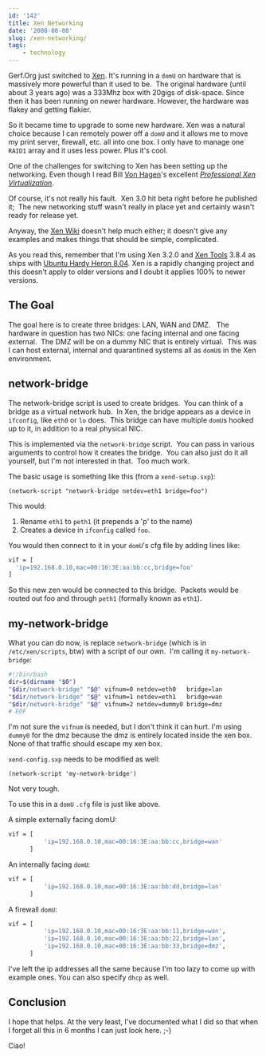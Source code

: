 ```yaml
---
id: '142'
title: Xen Networking
date: '2008-08-08'
slug: /xen-networking/
tags:
    - technology
---
```


Gerf.Org just switched to [Xen](http://www.xen.org/ 'The Xen Homepage'). It's
running in a `domU` on hardware that is massively more powerful than it used
to be.  The original hardware (until about 3 years ago) was a 333Mhz box with
20gigs of disk-space. Since then it has been running on newer hardware.
However, the hardware was flakey and getting flakier.

<!-- more -->

So it became time to upgrade to some new hardware. Xen was a natural choice
because I can remotely power off a `domU` and it allows me to move my print
server, firewall, etc. all into one box. I only have to manage one `RAID1`
array and it uses less power. Plus it's cool.

One of the challenges for switching to Xen has been setting up the networking.
Even though I read Bill
[Von Hagen](http://www.vonhagen.org/ "Bill von Hagen's web site")'s excellent
[_Professional Xen Virtualization_](https://amzn.to/2pC2xnx).

<!-- more -->

Of course, it's not really his fault.  Xen 3.0 hit beta right before he
published it;  The new networking stuff wasn't really in place yet and
certainly wasn't ready for release yet.

Anyway, the [Xen Wiki](http://wiki.xensource.com/xenwiki/XenNetworking)
doesn't help much either; it doesn't give any examples and makes things that
should be simple, complicated.

As you read this, remember that I'm using Xen 3.2.0 and
[Xen Tools](http://www.xen-tools.org/software/xen-tools/) 3.8.4 as ships with
[Ubuntu Hardy Heron 8.04](http://releases.ubuntu.com/releases/8.04/). Xen is a
rapidly changing project and this doesn't apply to older versions and I doubt
it applies 100% to newer versions.

## The Goal

The goal here is to create three bridges: LAN, WAN and DMZ.   The hardware in
question has two NICs: one facing internal and one facing external.  The DMZ
will be on a dummy NIC that is entirely virtual.  This was I can host
external, internal and quarantined systems all as `domU`s in the Xen
environment.

## network-bridge

The network-bridge script is used to create bridges.  You can think of a
bridge as a virtual network hub.  In Xen, the bridge appears as a device in
`ifconfig`, like `eth0` or `lo` does.  This bridge can have multiple `domU`s
hooked up to it, in addition to a real physical NIC.

This is implemented via the `network-bridge` script.  You can pass in various
arguments to control how it creates the bridge.  You can also just do it all
yourself, but I'm not interested in that.  Too much work.

The basic usage is something like this (from a `xend-setup.sxp`):

    (network-script "network-bridge netdev=eth1 bridge=foo")

This would:

1.  Rename `eth1` to `peth1` (it prepends a 'p' to the name)
2.  Creates a device in `ifconfig` called `foo`.

You would then connect to it in your <code>domU</code>'s cfg file by adding
lines like:

```bash
vif = [
  'ip=192.168.0.10,mac=00:16:3E:aa:bb:cc,bridge=foo'
]
```

So this new zen would be connected to this bridge.  Packets would be routed
out foo and through `peth1` (formally known as `eth1`).

## my-network-bridge

What you can do now, is replace `network-bridge` (which is in
`/etc/xen/scripts`, btw) with a script of our own.  I'm calling it
`my-network-bridge`:

```bash
#!/bin/bash
dir=$(dirname "$0")
"$dir/network-bridge" "$@" vifnum=0 netdev=eth0   bridge=lan
"$dir/network-bridge" "$@" vifnum=1 netdev=eth1   bridge=wan
"$dir/network-bridge" "$@" vifnum=2 netdev=dummy0 bridge=dmz
# EOF
```

I'm not sure the `vifnum` is needed, but I don't think it can hurt. I'm using
`dummy0` for the dmz because the dmz is entirely located inside the xen box.
None of that traffic should escape my xen box.

`xend-config.sxp` needs to be modified as well:

    (network-script 'my-network-bridge')

Not very tough.

To use this in a `domU` `.cfg` file is just like above.

A simple externally facing domU:

```bash
vif = [
          'ip=192.168.0.10,mac=00:16:3E:aa:bb:cc,bridge=wan'
      ]
```

An internally facing `domU`:

```bash
vif = [
          'ip=192.168.0.10,mac=00:16:3E:aa:bb:dd,bridge=lan'
      ]
```

A firewall `domU`:

```bash
vif = [
          'ip=192.168.0.10,mac=00:16:3E:aa:bb:11,bridge=wan',
          'ip=192.168.0.10,mac=00:16:3E:aa:bb:22,bridge=lan',
          'ip=192.168.0.10,mac=00:16:3E:aa:bb:33,bridge=dmz',
      ]
```

I've left the ip addresses all the same because I'm too lazy to come up with
example ones. You can also specify `dhcp` as well.

## Conclusion

I hope that helps. At the very least, I've documented what I did so that when
I forget all this in 6 months I can just look here. ;-)

Ciao!
